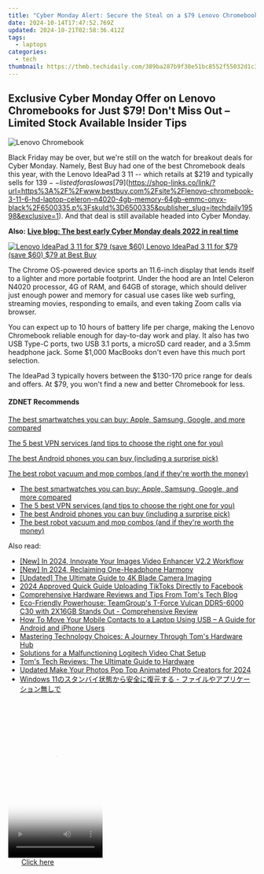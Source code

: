 ```yaml
---
title: "Cyber Monday Alert: Secure the Steal on a $79 Lenovo Chromebook - Exclusive Offer From Black Friday Deals!"
date: 2024-10-14T17:47:52.769Z
updated: 2024-10-21T02:58:36.412Z
tags:
  - laptops
categories:
  - tech
thumbnail: https://thmb.techidaily.com/389ba287b9f30e51bc8552f55032d1c330a9a54c78aa8404f53a5e2618efdf4c.jpg
---
```


## Exclusive Cyber Monday Offer on Lenovo Chromebooks for Just $79! Don't Miss Out – Limited Stock Available  Insider Tips

![Lenovo Chromebook](https://www.zdnet.com/a/img/resize/c0a8565f47c380ab3c0207482dcbbbef1349b0e2/2022/07/12/6e609f09-2a42-4672-92b7-f818e72c8d69/lenovo-chromebook.jpg?auto=webp&width=1280)

Black Friday may be over, but we're still on the watch for breakout deals for Cyber Monday. Namely, Best Buy had one of the best Chromebook deals this year, with the Lenovo IdeaPad 3 11 -- which retails at $219 and typically sells for $139 -- listed for as low as [$79](https://shop-links.co/link/?url=https%3A%2F%2Fwww.bestbuy.com%2Fsite%2Flenovo-chromebook-3-11-6-hd-laptop-celeron-n4020-4gb-memory-64gb-emmc-onyx-black%2F6500335.p%3FskuId%3D6500335&publisher_slug=itechdaily19598&exclusive=1). And that deal is still available headed into Cyber Monday.

**Also:** [**Live blog: The best early Cyber Monday deals 2022 in real time**](https://www.zdnet.com/article/best-cyber-monday-deals-live-november-27-2022/)

[![Lenovo IdeaPad 3 11 for $79 (save $60)](https://www.zdnet.com/a/img/resize/8f7d248c4f3181d6e592f3fd2976192aa9565d2c/2022/07/12/85b967d2-fb0f-4ccd-9bdd-38b70ee8af1f/lenovo-chromebook-ideapad-3-prime-day.jpg?auto=webp&fit=crop&height=172.5&width=294) Lenovo IdeaPad 3 11 for $79 (save $60) $79 at Best Buy](https://shop-links.co/link/?url=https%3A%2F%2Fwww.bestbuy.com%2Fsite%2Flenovo-chromebook-3-11-6-hd-laptop-celeron-n4020-4gb-memory-64gb-emmc-onyx-black%2F6500335.p%3FskuId%3D6500335&publisher_slug=itechdaily19598&exclusive=1)

The Chrome OS-powered device sports an 11.6-inch display that lends itself to a lighter and more portable footprint. Under the hood are an Intel Celeron N4020 processor, 4G of RAM, and 64GB of storage, which should deliver just enough power and memory for casual use cases like web surfing, streaming movies, responding to emails, and even taking Zoom calls via browser. 

You can expect up to 10 hours of battery life per charge, making the Lenovo Chromebook reliable enough for day-to-day work and play. It also has two USB Type-C ports, two USB 3.1 ports, a microSD card reader, and a 3.5mm headphone jack. Some $1,000 MacBooks don't even have this much port selection. 

The IdeaPad 3 typically hovers between the $130-170 price range for deals and offers. At $79, you won't find a new and better Chromebook for less.

#### **ZDNET** Recommends

[The best smartwatches you can buy: Apple, Samsung, Google, and more compared](https://www.zdnet.com/article/best-smartwatch/ "The best smartwatches you can buy: Apple, Samsung, Google, and more compared")

[The 5 best VPN services (and tips to choose the right one for you)](https://www.zdnet.com/article/best-vpn/ "The 5 best VPN services (and tips to choose the right one for you)")

[The best Android phones you can buy (including a surprise pick)](https://www.zdnet.com/article/best-android-phone/ "The best Android phones you can buy (including a surprise pick)")

[The best robot vacuum and mop combos (and if they're worth the money)](https://www.zdnet.com/article/best-robot-vacuum-mop/ "The best robot vacuum and mop combos (and if they're worth the money)")

* [The best smartwatches you can buy: Apple, Samsung, Google, and more compared](https://www.zdnet.com/article/best-smartwatch/ "The best smartwatches you can buy: Apple, Samsung, Google, and more compared")
* [The 5 best VPN services (and tips to choose the right one for you)](https://www.zdnet.com/article/best-vpn/ "The 5 best VPN services (and tips to choose the right one for you)")
* [The best Android phones you can buy (including a surprise pick)](https://www.zdnet.com/article/best-android-phone/ "The best Android phones you can buy (including a surprise pick)")
* [The best robot vacuum and mop combos (and if they're worth the money)](https://www.zdnet.com/article/best-robot-vacuum-mop/ "The best robot vacuum and mop combos (and if they're worth the money)")

<ins class="adsbygoogle"
     style="display:block"
     data-ad-format="autorelaxed"
     data-ad-client="ca-pub-7571918770474297"
     data-ad-slot="1223367746"></ins>

<ins class="adsbygoogle"
     style="display:block"
     data-ad-client="ca-pub-7571918770474297"
     data-ad-slot="8358498916"
     data-ad-format="auto"
     data-full-width-responsive="true"></ins>

<span class="atpl-alsoreadstyle">Also read:</span>
<div><ul>
<li><a href="https://fox-glue.techidaily.com/new-in-2024-innovate-your-images-video-enhancer-v22-workflow/"><u>[New] In 2024, Innovate Your Images Video Enhancer V2.2 Workflow</u></a></li>
<li><a href="https://fox-blue.techidaily.com/new-in-2024-reclaiming-one-headphone-harmony/"><u>[New] In 2024, Reclaiming One-Headphone Harmony</u></a></li>
<li><a href="https://article-files.techidaily.com/updated-the-ultimate-guide-to-4k-blade-camera-imaging/"><u>[Updated] The Ultimate Guide to 4K Blade Camera Imaging</u></a></li>
<li><a href="https://facebook-video-recording.techidaily.com/2024-approved-quick-guide-uploading-tiktoks-directly-to-facebook/"><u>2024 Approved Quick Guide Uploading TikToks Directly to Facebook</u></a></li>
<li><a href="https://hardware-reviews.techidaily.com/comprehensive-hardware-reviews-and-tips-from-toms-tech-blog/"><u>Comprehensive Hardware Reviews and Tips From Tom's Tech Blog</u></a></li>
<li><a href="https://hardware-reviews.techidaily.com/eco-friendly-powerhouse-teamgroups-t-force-vulcan-ddr5-6000-c30-with-2x16gb-stands-out-comprehensive-review/"><u>Eco-Friendly Powerhouse: TeamGroup's T-Force Vulcan DDR5-6000 C30 with 2X16GB Stands Out - Comprehensive Review</u></a></li>
<li><a href="https://win-tips.techidaily.com/how-to-move-your-mobile-contacts-to-a-laptop-using-usb-a-guide-for-android-and-iphone-users/"><u>How To Move Your Mobile Contacts to a Laptop Using USB – A Guide for Android and iPhone Users</u></a></li>
<li><a href="https://hardware-reviews.techidaily.com/mastering-technology-choices-a-journey-through-toms-hardware-hub/"><u>Mastering Technology Choices: A Journey Through Tom's Hardware Hub</u></a></li>
<li><a href="https://sound-issues.techidaily.com/solutions-for-a-malfunctioning-logitech-video-chat-setup/"><u>Solutions for a Malfunctioning Logitech Video Chat Setup</u></a></li>
<li><a href="https://hardware-reviews.techidaily.com/toms-tech-reviews-the-ultimate-guide-to-hardware/"><u>Tom's Tech Reviews: The Ultimate Guide to Hardware</u></a></li>
<li><a href="https://smart-video-editing.techidaily.com/updated-make-your-photos-pop-top-animated-photo-creators-for-2024/"><u>Updated Make Your Photos Pop Top Animated Photo Creators for 2024</u></a></li>
<li><a href="https://fox-tips.techidaily.com/1728497142009-windows-11/"><u>Windows 11のスタンバイ状態から安全に復元する - ファイルやアプリケーション無しで</u></a></li>
</ul></div>

<!-- affiliate ads begin -->
<span id="1630055">
					<video width="192" height="320" style="cursor:pointer"
           poster="//a.impactradius-go.com/display-clicktoplayimage/1630055.png"
           onclick="if(!this.playClicked){this.play();this.setAttribute('controls',true);this.playClicked=true;}">
	   <source src="//a.impactradius-go.com/display-ad/18460-1630055">
	   <img src="//a.impactradius-go.com/display-clicktoplayimage/1630055.png" style="border: none; height: 100%; width: 100%; object-fit: contain">
	</video>
	<div style="width:120px;text-align:center"><a href="javascript:window.open(decodeURIComponent('https%3A%2F%2Fcaperobbin.sjv.io%2Fc%2F5597632%2F1630055%2F18460'), '_blank');void(0);">Click here</a></div>
</span>
<img height="0" width="0" src="https://imp.pxf.io/i/5597632/1630055/18460" style="position:absolute;visibility:hidden;" border="0" />
<!-- affiliate ads end -->

